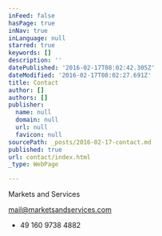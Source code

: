 ```yaml
---
inFeed: false
hasPage: true
inNav: true
inLanguage: null
starred: true
keywords: []
description: ''
datePublished: '2016-02-17T08:02:42.305Z'
dateModified: '2016-02-17T08:02:27.691Z'
title: Contact
author: []
authors: []
publisher:
  name: null
  domain: null
  url: null
  favicon: null
sourcePath: _posts/2016-02-17-contact.md
published: true
url: contact/index.html
_type: WebPage

---
```

Markets and Services

mail@marketsandservices.com

+ 49 160 9738 4882